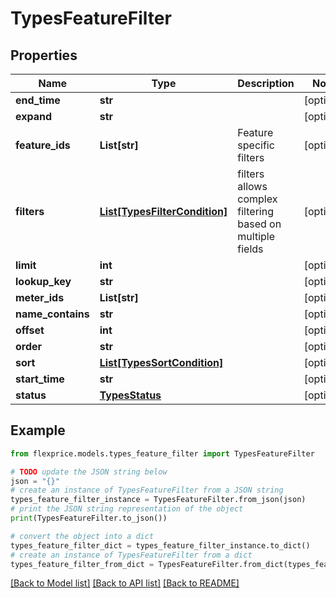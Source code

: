 # TypesFeatureFilter


## Properties

Name | Type | Description | Notes
------------ | ------------- | ------------- | -------------
**end_time** | **str** |  | [optional] 
**expand** | **str** |  | [optional] 
**feature_ids** | **List[str]** | Feature specific filters | [optional] 
**filters** | [**List[TypesFilterCondition]**](TypesFilterCondition.md) | filters allows complex filtering based on multiple fields | [optional] 
**limit** | **int** |  | [optional] 
**lookup_key** | **str** |  | [optional] 
**meter_ids** | **List[str]** |  | [optional] 
**name_contains** | **str** |  | [optional] 
**offset** | **int** |  | [optional] 
**order** | **str** |  | [optional] 
**sort** | [**List[TypesSortCondition]**](TypesSortCondition.md) |  | [optional] 
**start_time** | **str** |  | [optional] 
**status** | [**TypesStatus**](TypesStatus.md) |  | [optional] 

## Example

```python
from flexprice.models.types_feature_filter import TypesFeatureFilter

# TODO update the JSON string below
json = "{}"
# create an instance of TypesFeatureFilter from a JSON string
types_feature_filter_instance = TypesFeatureFilter.from_json(json)
# print the JSON string representation of the object
print(TypesFeatureFilter.to_json())

# convert the object into a dict
types_feature_filter_dict = types_feature_filter_instance.to_dict()
# create an instance of TypesFeatureFilter from a dict
types_feature_filter_from_dict = TypesFeatureFilter.from_dict(types_feature_filter_dict)
```
[[Back to Model list]](../README.md#documentation-for-models) [[Back to API list]](../README.md#documentation-for-api-endpoints) [[Back to README]](../README.md)


